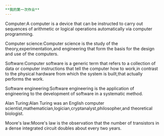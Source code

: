 ```yaml
---
**我的第一次作业**
---
```


Computer:A computer is a device that can be instructed to carry out sequences of arithmetic or logical operations automatically via computer programming.

Computer science:Computer science is the study of the theory,experimentation,and engineering that form the basis for the design and use of the computers.

Software:Computer software is a generic term that refers to a collection of data or computer instructions that tell the computer how to work,in contrast to the physical hardware from which the system is built,that actually performs the work.

Software engineering:Software engineering is the application of engineering to the development of software in a systematic method.

Alan Turing:Alan Turing was an English computer scientist,mathematician,logician,cryptanalyst,philosopher,and theoretical biologist.

Moore's law:Moore's law is the observation that the number of transistors in a dense integrated circuit doubles about every two years.
